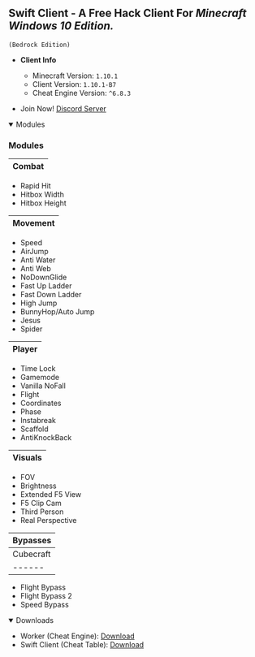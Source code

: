## **Swift Client** - A Free Hack Client For **_Minecraft Windows 10 Edition._**

`(Bedrock Edition)`


- **Client Info**
  - Minecraft Version: `1.10.1`
  - Client Version: `1.10.1-B7`
  - Cheat Engine Version: `^6.8.3`


- Join Now! [Discord Server](https://discord.gg/5TEq87Z)

<details open>
<summary>Modules</summary>

### Modules

Combat| 
------| 
- Rapid Hit
- Hitbox Width
- Hitbox Height

Movement| 
------| 
- Speed
- AirJump
- Anti Water
- Anti Web
- NoDownGlide
- Fast Up Ladder
- Fast Down Ladder
- High Jump
- BunnyHop/Auto Jump
- Jesus
- Spider

Player|
------|
- Time Lock
- Gamemode
- Vanilla NoFall
- Flight
- Coordinates
- Phase
- Instabreak
- Scaffold
- AntiKnockBack

Visuals|
------|
- FOV
- Brightness
- Extended F5 View
- F5 Clip Cam
- Third Person
- Real Perspective

Bypasses|
------|
Cubecraft|
------|
- Flight Bypass
- Flight Bypass 2
- Speed Bypass


</details>


<details open>
<summary>Downloads</summary>

- Worker (Cheat Engine): [Download](https://cheatengine.org)
- Swift Client (Cheat Table): [Download](https://github.com/EchoHackCmd/Swift-Client/releases)


</details>
<br>
<br>
